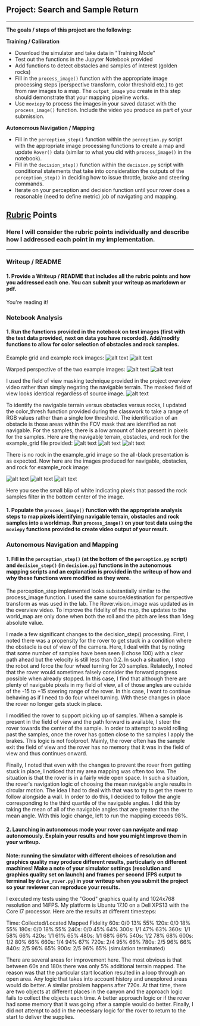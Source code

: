 ## Project: Search and Sample Return

---


**The goals / steps of this project are the following:**  

**Training / Calibration**  

* Download the simulator and take data in "Training Mode"
* Test out the functions in the Jupyter Notebook provided
* Add functions to detect obstacles and samples of interest (golden rocks)
* Fill in the `process_image()` function with the appropriate image processing steps (perspective transform, color threshold etc.) to get from raw images to a map.  The `output_image` you create in this step should demonstrate that your mapping pipeline works.
* Use `moviepy` to process the images in your saved dataset with the `process_image()` function.  Include the video you produce as part of your submission.

**Autonomous Navigation / Mapping**

* Fill in the `perception_step()` function within the `perception.py` script with the appropriate image processing functions to create a map and update `Rover()` data (similar to what you did with `process_image()` in the notebook). 
* Fill in the `decision_step()` function within the `decision.py` script with conditional statements that take into consideration the outputs of the `perception_step()` in deciding how to issue throttle, brake and steering commands. 
* Iterate on your perception and decision function until your rover does a reasonable (need to define metric) job of navigating and mapping.  

[//]: # (Image References)

[image1]: ./misc/rover_image.jpg
[image2]: ./calibration_images/example_grid1.jpg
[image3]: ./calibration_images/example_rock1.jpg 
[image4]: ./output/example_grid_warped.jpg
[image5]: ./output/example_rock_warped.jpg
[image6]: ./output/example_grid_mask.jpg
[image7]: ./output/example_grid_ground.jpg
[image8]: ./output/example_grid_obstacles.jpg
[image9]: ./output/example_grid_samples.jpg
[image10]: ./output/example_rock_ground.jpg
[image11]: ./output/example_rock_obstacles.jpg
[image12]: ./output/example_rock_samples.jpg


## [Rubric](https://review.udacity.com/#!/rubrics/916/view) Points
### Here I will consider the rubric points individually and describe how I addressed each point in my implementation.  

---
### Writeup / README

#### 1. Provide a Writeup / README that includes all the rubric points and how you addressed each one.  You can submit your writeup as markdown or pdf.  

You're reading it!

### Notebook Analysis
#### 1. Run the functions provided in the notebook on test images (first with the test data provided, next on data you have recorded). Add/modify functions to allow for color selection of obstacles and rock samples.

Example grid and example rock images:
![alt text][image2]
![alt text][image3]

Warped perspective of the two example images:
![alt text][image4]
![alt text][image5]

I used the field of view masking technique provided in the project overview video rather than simply negating the navigable terrain. The masked field of view looks identical regardless of source image.
![alt text][image6]

To identify the navigable terrain versus obstacles versus rocks, I updated the color_thresh function provided during the classwork to take a range of RGB values rather than a single low threshold. The identification of an obstacle is those areas within the FOV mask that are identified as not navigable. For the samples, there is a low amount of blue present in pixels for the samples. Here are the navigable terrain, obstacles, and rock for the example_grid file provided:
![alt text][image7]
![alt text][image8]
![alt text][image9]

There is no rock in the example_grid image so the all-black presentation is as expected. Now here are the images produced for navigable, obstacles, and rock for example_rock image:

![alt text][image10]
![alt text][image11]
![alt text][image12]

Here you see the small blip of white indicating pixels that passed the rock samples filter in the bottom center of the image.

#### 1. Populate the `process_image()` function with the appropriate analysis steps to map pixels identifying navigable terrain, obstacles and rock samples into a worldmap.  Run `process_image()` on your test data using the `moviepy` functions provided to create video output of your result. 


### Autonomous Navigation and Mapping

#### 1. Fill in the `perception_step()` (at the bottom of the `perception.py` script) and `decision_step()` (in `decision.py`) functions in the autonomous mapping scripts and an explanation is provided in the writeup of how and why these functions were modified as they were.

The perception_step implemented looks substantially similar to the process_image function. I used the same source/destination for perspective transform as was used in the lab. The Rover.vision_image was updated as in the overview video. To improve the fidelity of the map, the updates to the world_map are only done when both the roll and the pitch are less than 1deg absolute value.

I made a few significant changes to the decision_step() processing. First, I noted there was a propensity for the rover to get stuck in a condition where the obstacle is out of view of the camera. Here, I deal with that by noting that some number of samples have been seen (I chose 100) with a clear path ahead but the velocity is still less than 0.2. In such a situation, I stop the robot and force the four wheel turning for 20 samples. Relatedly, I noted that the rover would sometimes falsely consider the forward progress possible when already stopped. In this case, I find that although there are plenty of navigable pixels in my field of view, all of those angles are outside of the -15 to +15 steering range of the rover. In this case, I want to continue behaving as if I need to do four wheel turning. With these changes in place the rover no longer gets stuck in place.

I modified the rover to support picking up of samples. When a sample is present in the field of view and the path forward is available, I steer the rover towards the center of the sample. In order to attempt to avoid rolling past the samples, once the rover has gotten close to the samples I apply the brakes. This logic is not foolproof. Mainly, the rover often has the sample exit the field of view and the rover has no memory that it was in the field of view and thus continues onward.

Finally, I noted that even with the changes to prevent the rover from getting stuck in place, I noticed that my area mapping was often too low. The situation is that the rover is in a fairly wide open space. In such a situation, the rover's navigation logic of choosing the mean navigable angle results in circular motion. The idea I had to deal with that was to try to get the rover to follow alongside a wall. In order to do this, I decided to follow the angle corresponding to the third quartile of the navigable angles. I did this by taking the mean of all of the navigable angles that are greater than the mean angle. With this logic change, left to run the mapping exceeds 98%.

#### 2. Launching in autonomous mode your rover can navigate and map autonomously.  Explain your results and how you might improve them in your writeup.  

**Note: running the simulator with different choices of resolution and graphics quality may produce different results, particularly on different machines!  Make a note of your simulator settings (resolution and graphics quality set on launch) and frames per second (FPS output to terminal by `drive_rover.py`) in your writeup when you submit the project so your reviewer can reproduce your results.**

I executed my tests using the "Good" graphics quality and 1024x768 resolution and 14FPS. My platform is Ubuntu 17.10 on a Dell XPS13 with the Core I7 processor. Here are the results at different timesteps:

Time: Collected/Located Mapped Fidelity
60s: 0/0 13% 55%
120s: 0/0 18% 55%
180s: 0/0 18% 55%
240s: 0/0 45% 64%
300s: 1/1 47% 63%
360s: 1/1 58% 66%
420s: 1/1 61% 65%
480s: 1/1 68% 66%
540s: 1/2 78% 68%
600s: 1/2 80% 66%
660s: 1/4 94% 67%
720s: 2/4 95% 66%
780s: 2/5 96% 66%
840s: 2/5 96% 65%
900s: 2/5 96% 65% (simulation terminated)

There are several areas for improvement here. The most obvious is that between 60s and 180s there was only 5% additional terrain mapped. The reason was that the particular start location resulted in a loop through an open area. Any logic that takes into account history and unexplored areas would do better. A similar problem happens after 720s. At that time, there are two objects at different places in the canyon and the approach logic fails to collect the objects each time. A better approach logic or if the rover had some memory that it was going after a sample would do better. Finally, I did not attempt to add in the necessary logic for the rover to return to the start to deliver the supplies.
